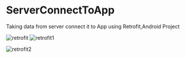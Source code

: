 # ServerConnectToApp
Taking data from server connect it to App using Retrofit,Android Project

![retrofit](https://user-images.githubusercontent.com/59135620/107068652-17504e80-680b-11eb-9167-44f01546535d.png)
![retrofit1](https://user-images.githubusercontent.com/59135620/107068684-220ae380-680b-11eb-8f70-bd49d120e3bb.png)

![retrofit2](https://user-images.githubusercontent.com/59135620/107068735-2e8f3c00-680b-11eb-9f5c-6613d1f66087.png)
